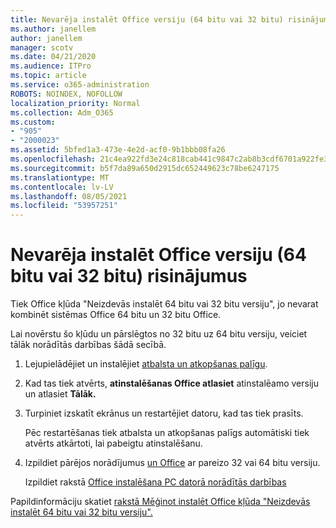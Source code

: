 ```yaml
---
title: Nevarēja instalēt Office versiju (64 bitu vai 32 bitu) risinājumus
ms.author: janellem
author: janellem
manager: scotv
ms.date: 04/21/2020
ms.audience: ITPro
ms.topic: article
ms.service: o365-administration
ROBOTS: NOINDEX, NOFOLLOW
localization_priority: Normal
ms.collection: Adm_O365
ms.custom:
- "905"
- "2000023"
ms.assetid: 5bfed1a3-473e-4e2d-acf0-9b1bbb08fa26
ms.openlocfilehash: 21c4ea922fd3e24c818cab441c9847c2ab8b3cdf6701a922fe30d284317d2291
ms.sourcegitcommit: b5f7da89a650d2915dc652449623c78be6247175
ms.translationtype: MT
ms.contentlocale: lv-LV
ms.lasthandoff: 08/05/2021
ms.locfileid: "53957251"
---
```

# <a name="solutions-for-office-64-bit-or-32-bit-couldnt-be-installed"></a>Nevarēja instalēt Office versiju (64 bitu vai 32 bitu) risinājumus

Tiek Office kļūda "Neizdevās instalēt 64 bitu vai 32 bitu versiju", jo nevarat kombinēt sistēmas Office 64 bitu un 32 bitu Office.
  
Lai novērstu šo kļūdu un pārslēgtos no 32 bitu uz 64 bitu versiju, veiciet tālāk norādītās darbības šādā secībā.
  
1. Lejupielādējiet un instalējiet [atbalsta un atkopšanas palīgu](https://aka.ms/SARA-OfficeUninstall-Alchemy).

1. Kad tas tiek atvērts, **atinstalēšanas Office atlasiet** atinstalēamo versiju un atlasiet **Tālāk.**

2. Turpiniet izskatīt ekrānus un restartējiet datoru, kad tas tiek prasīts.

    Pēc restartēšanas tiek atbalsta un atkopšanas palīgs automātiski tiek atvērts atkārtoti, lai pabeigtu atinstalēšanu.

3. Izpildiet pārējos norādījumus [un Office](https://portal.office.com/OLS/MySoftware.aspx) ar pareizo 32 vai 64 bitu versiju.

    Izpildiet rakstā [Office instalēšana PC datorā norādītās darbības](https://support.office.com/article/4414eaaf-0478-48be-9c42-23adc4716658?wt.mc_id=Alchemy_ClientDIA)

Papildinformāciju skatiet [rakstā Mēģinot instalēt Office kļūda "Neizdevās instalēt 64 bitu vai 32 bitu versiju".](https://support.office.com/article/2e2dc9e5-3eb0-420c-862a-ab085b38597f?wt.mc_id=Alchemy_ClientDIA)
  